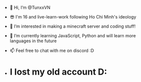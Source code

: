 - 👋 Hi, I’m @TunxxVN
- 😎 I'm 16 and live-learn-work following Ho Chi Minh's ideology
- 👀 I’m interested in making a minecraft server and coding stuff!
- 🌱 I’m currently learning JavaScript, Python and will learn more languages in the future
- 📫 Feel free to chat with me on discord :D

- # I lost my old account D: #
